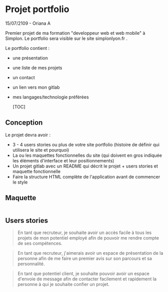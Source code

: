# Projet portfolio

15/07/2109 - Oriana A

Premier projet de ma formation "developpeur web et web mobile" à Simplon. Le portfolio sera visible sur le site simplonlyon.fr . 

Le portfolio contient : 

- une présentation

- une liste de mes projets

- un contact

- un lien vers mon gitlab

- mes langages/technologie préférées

  
  
  [TOC]

## Conception

Le projet devra avoir : 

- 3 - 4 users stories ou plus de votre site portfolio (histoire de définir qui utilisera le site et pourquoi)
- La ou les maquettes fonctionnelles du site (qui doivent en gros indiquée les éléments d'interface et leur positionnements)
- Un projet gitlab avec un README qui décrit le projet + users stories et maquette fonctionnelle
- Faire la structure HTML complète de l'application avant de commencer le style



## Maquette

![]()



## Users stories

> En tant que recruteur, je souhaite avoir un accès facile à tous les projets de mon potentiel employé afin de pouvoir me rendre compte de ses compétences.



> En tant que recruteur, j'aimerais avoir un espace de présentation de la personne afin de me faire un premier avis sur son parcours et sa personnalité.



> En tant que potentiel client, je souhaite pouvoir avoir un espace d'envoie de message afin de contacter facilement et rapidement la personne à qui je souhaite confier un projet.















